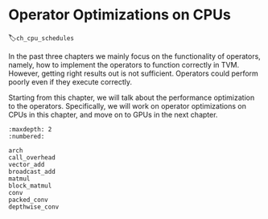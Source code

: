 # Operator Optimizations on CPUs
:label:`ch_cpu_schedules`

In the past three chapters we mainly focus on the functionality of operators, namely, how to implement the operators to function correctly in TVM. However, getting right results out is not sufficient. Operators could perform poorly even if they execute correctly.

Starting from this chapter, we will talk about the performance optimization to the operators. Specifically, we will work on operator optimizations on CPUs in this chapter, and move on to GPUs in the next chapter.

```toc
:maxdepth: 2
:numbered:

arch
call_overhead
vector_add
broadcast_add
matmul
block_matmul
conv
packed_conv
depthwise_conv
```

